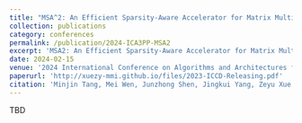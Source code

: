 ```yaml
---
title: "MSA^2: An Efficient Sparsity-Aware Accelerator for Matrix Multiplication with Multi-core Systolic Arrays"
collection: publications
category: conferences
permalink: /publication/2024-ICA3PP-MSA2
excerpt: 'MSA2: An Efficient Sparsity-Aware Accelerator for Matrix Multiplication with Multi-core Systolic Arrays'
date: 2024-02-15
venue: '2024 International Conference on Algorithms and Architectures for Parallel Processing'
paperurl: 'http://xuezy-mmi.github.io/files/2023-ICCD-Releasing.pdf'
citation: 'Minjin Tang, Mei Wen, Junzhong Shen, Jingkui Yang, Zeyu Xue and Zili Shao. MSA2: An Efficient Sparsity-Aware Accelerator for Matrix Multiplication with Multi-core Systolic Arrays[C]. International Conference on Algorithms and Architectures for Parallel Processing (ICA3PP). 2024.'
---
```


TBD
